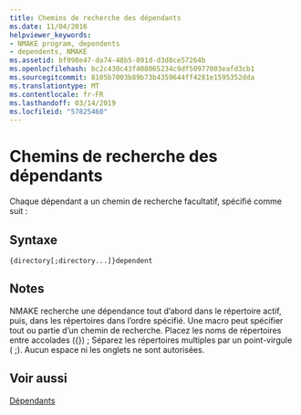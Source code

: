 ```yaml
---
title: Chemins de recherche des dépendants
ms.date: 11/04/2016
helpviewer_keywords:
- NMAKE program, dependents
- dependents, NMAKE
ms.assetid: bf998e47-da74-48b5-891d-d3d8ce57264b
ms.openlocfilehash: bc2c430c43f408065234c9df50977003eafd3cb1
ms.sourcegitcommit: 8105b7003b89b73b4359644ff4281e1595352dda
ms.translationtype: MT
ms.contentlocale: fr-FR
ms.lasthandoff: 03/14/2019
ms.locfileid: "57825460"
---
```

# <a name="search-paths-for-dependents"></a>Chemins de recherche des dépendants

Chaque dépendant a un chemin de recherche facultatif, spécifié comme suit :

## <a name="syntax"></a>Syntaxe

```
{directory[;directory...]}dependent
```

## <a name="remarks"></a>Notes

NMAKE recherche une dépendance tout d’abord dans le répertoire actif, puis, dans les répertoires dans l’ordre spécifié. Une macro peut spécifier tout ou partie d’un chemin de recherche. Placez les noms de répertoires entre accolades ({}) ; Séparez les répertoires multiples par un point-virgule ( ;). Aucun espace ni les onglets ne sont autorisées.

## <a name="see-also"></a>Voir aussi

[Dépendants](dependents.md)
